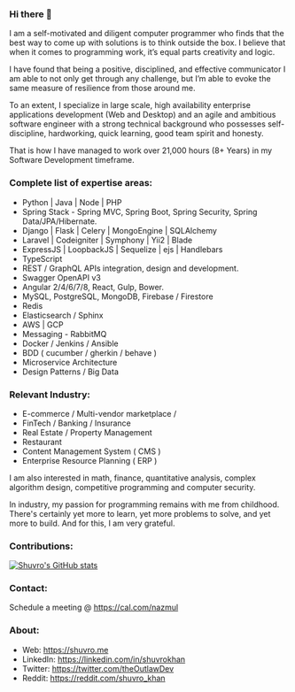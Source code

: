 ### Hi there 👋


I am a self-motivated and diligent computer programmer who finds that the best way to come up with solutions is to think outside the box. I believe that when it comes to programming work, it’s equal parts creativity and logic.

I have found that being a positive, disciplined, and effective communicator I am able to not only get through any challenge, but I’m able to evoke the same measure of resilience from those around me.

To an extent, I specialize in large scale, high availability enterprise applications development (Web and Desktop) and an agile and ambitious software engineer with a strong technical background who possesses self-discipline, hardworking, quick learning, good team spirit and honesty.

That is how I have managed to work over 21,000 hours (8+ Years) in my Software Development timeframe.

### Complete list of expertise areas:
- Python | Java | Node | PHP
- Spring Stack - Spring MVC, Spring Boot, Spring Security, Spring Data/JPA/Hibernate.
- Django | Flask | Celery | MongoEngine | SQLAlchemy
- Laravel | Codeigniter | Symphony | Yii2 | Blade
- ExpressJS | LoopbackJS | Sequelize | ejs | Handlebars
- TypeScript
- REST / GraphQL APIs integration, design and development.
- Swagger OpenAPI v3
- Angular 2/4/6/7/8, React, Gulp, Bower.
- MySQL, PostgreSQL, MongoDB, Firebase / Firestore
- Redis
- Elasticsearch / Sphinx
- AWS | GCP
- Messaging - RabbitMQ
- Docker / Jenkins / Ansible
- BDD ( cucumber / gherkin / behave )
- Microservice Architecture
- Design Patterns / Big Data

### Relevant Industry:
- E-commerce / Multi-vendor marketplace /
- FinTech / Banking / Insurance
- Real Estate / Property Management
- Restaurant
- Content Management System ( CMS )
- Enterprise Resource Planning ( ERP )

I am also interested in math, finance, quantitative analysis, complex algorithm design, competitive programming and computer security.

In industry, my passion for programming remains with me from childhood. There's certainly yet more to learn, yet more problems to solve, and yet more to build. And for this, I am very grateful.

### Contributions:
[![Shuvro's GitHub stats](https://github-readme-stats-shuvro.vercel.app/api?username=shuvro&count_private=true&show_icons=true)](https://github.com/shuvro/github-readme-stats)

### Contact:
Schedule a meeting @ https://cal.com/nazmul

### About:
- Web: https://shuvro.me
- LinkedIn: https://linkedin.com/in/shuvrokhan
- Twitter: https://twitter.com/theOutlawDev
- Reddit: https://reddit.com/shuvro_khan
